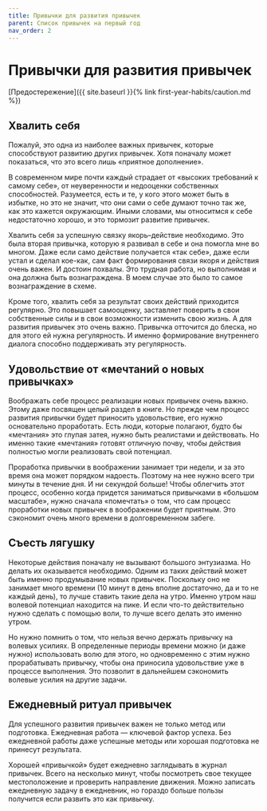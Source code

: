```yaml
---
title: Привычки для развития привычек
parent: Список привычек на первый год
nav_order: 2
---
```


# Привычки для развития привычек

[Предостережение]({{ site.baseurl }}{% link first-year-habits/caution.md %})

## Хвалить себя

Пожалуй, это одна из наиболее важных привычек, которые способствуют
развитию других привычек. Хотя поначалу может показаться, что это
всего лишь «приятное дополнение».

В современном мире почти каждый страдает от «высоких требований к
самому себе», от неуверенности и недооценки собственных
способностей. Разумеется, есть и те, у кого этого может быть в
избытке, но это не значит, что они сами о себе думают точно так же,
как это кажется окружающим. Иными словами, мы относитмся к себе
недостаточно хорошо, и это тормозит развитие привычек.

Хвалить себя за успешную связку якорь–действие необходимо. Это была
вторая привычка, которую я развивал в себе и она помогла мне во
многом. Даже если само действие получается «так себе», даже если устал
и сделал кое-как, сам факт формирования связи якоря и действия очень
важен. И достоин похвалы. Это трудная работа, но выполнимая и она
должна быть вознаграждена. В моем случае это было то самое
вознаграждение в схеме.

Кроме того, хвалить себя за результат своих действий приходится
регулярно. Это повышает самооценку, заставляет поверить в свои
собственные силы и в свои возможности изменить свою жизнь. А для
развития привычек это очень важно. Привычка отточится до блеска, но
для этого ей нужна регулярность. И именно формирование внутреннего
диалога способно поддерживать эту регулярность.

## Удовольствие от «мечтаний о новых привычках»

Воображать себе процесс реализации новых привычек очень важно. Этому
даже посвящен целый раздел в книге. Но прежде чем процесс развития
привычки будет приносить удовольствие, его нужно основательно
проработать. Есть люди, которые полагают, будто бы «мечтания» это
глупая затея, нужно быть реалистами и действовать. Но именно такие
«мечтания» готовят отличную почву, чтобы действия полностью могли
реализовать свой потенциал.

Проработка привычки в воображении занимает три недели, и за это время
она может порядком надоесть. Поэтому на нее нужно всего три минуты в
течение дня. И ни секундой больше! Чтобы облегчить этот процесс,
особенно когда придется заниматься привычками в «большом масштабе»,
нужно сначала «помечтать» о том, что сам процесс проработки новых
привычек в воображении будет приятным. Это сэкономит очень много
времени в долговременном забеге.

## Съесть лягушку

Некоторые действия поначалу не вызывают большого энтузиазма. Но делать
их оказывается необходимо. Одним из таких действий может быть именно
продумывание новых привычек. Поскольку оно не занимает много времени
(10 минут в день вполне достаточно, да и то не каждый день), то лучше
ставить такие дела на утро. Именно утром наш волевой потенциал
находится на пике. И если что-то действительно нужно сделать с помощью
воли, то лучше всего делать это именно утром.

Но нужно помнить о том, что нельзя вечно держать привычку на волевых
усилиях. В определенные периоды времени можно (и даже нужно)
использовать волю для этого, но одновременно с этим нужно
прорабатывать привычку, чтобы она приносила удовольствие уже в
процессе выполнения. Это позволит в дальнейшем сэкономить волевые
усилия на другие задачи.

## Ежедневный ритуал привычек

Для успешного развития привычек важен не только метод или
подготовка. Ежедневная работа — ключевой фактор успеха. Без ежедневной
работы даже успешные методы или хорошая подготовка не принесут
результата.

Хорошей «привычкой» будет ежедневно заглядывать в журнал
привычек. Всего на несколько минут, чтобы посмотреть свое текущее
местоположение и проверить направление движения. Можно записать
ежедневную задачу в ежедневник, но гораздо больше пользы получится
если развить это как привычку.
